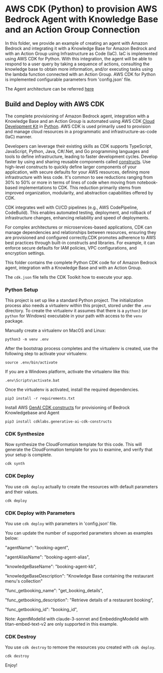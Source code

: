 
# AWS CDK (Python) to provision AWS Bedrock Agent with Knowledge Base and an Action Group Connection

In this folder, we provide an example of creating an agent with Amazon Bedrock and integrating it with a 
Knowledge Base for Amazon Bedrock and with an Action Group using Infrastructure as Code (IaC). IaC is implemented using AWS CDK for Python. With this integration, the agent will be able to respond to a user query by taking a sequence of actions, consulting the knowledge base to obtain more information, and/or executing tasks using the lambda function 
connected with an Action Group. AWS CDK for Python is implemented configurable parameters from 'config.json' file. 

The Agent architecture can be referred [here](https://github.com/aws-samples/amazon-bedrock-samples/tree/main/agents-and-function-calling/bedrock-agents/features-examples/05-create-agent-with-knowledge-base-and-action-group)

## Build and Deploy with AWS CDK 
The complete provisioning of Amazon Bedrock agent, integration with a Knowledge Base and an Action Group is automated using AWS CDK [Cloud Development Kit](https://aws.amazon.com/cdk/) in [Python](https://docs.aws.amazon.com/cdk/v2/guide/work-with-cdk-python.html). AWS CDK is used primarily used to provision and manage cloud resources in a programmatic and infrastructure-as-code (IaC) manner.

Developers can leverage their existing skills as CDK supports TypeScript, JavaScript, Python, Java, C#/.Net, and Go programming languages and tools to define infrastructure, leading to faster development cycles. Develop faster by using and sharing reusable components called [constructs](https://docs.aws.amazon.com/cdk/v2/guide/constructs.html). Use high-level constructs to quickly define larger components of your application, with secure defaults for your AWS resources, defining more infrastructure with less code.  It's common to see reductions ranging from 30% to 50% or more in terms of lines of code when moving from notebook-based implementations to CDK. This reduction primarily stems from improved organization, modularity, and abstraction capabilities offered by CDK.

CDK integrates well with CI/CD pipelines (e.g., AWS CodePipeline, CodeBuild). This enables automated testing, deployment, and rollback of infrastructure changes, enhancing reliability and speed of deployments. 

For complex architectures or microservices-based applications, CDK can manage dependencies and relationships between resources, ensuring they are provisioned and configured correctly.CDK promotes adherence to AWS best practices through built-in constructs and libraries. For example, it can enforce secure defaults for IAM policies, VPC configurations, and encryption settings.

This folder contains the complete Python CDK code for of Amazon Bedrock agent, integration with a Knowledge Base and with an Action Group.

The `cdk.json` file tells the CDK Toolkit how to execute your app.

### Python Setup

This project is set up like a standard Python project. The initialization process also needs a virtualenv within this project, stored under the `.env` directory. To create the virtualenv it assumes that there is a `python3` (or `python` for Windows) executable in your path with access to the `venv` package.

Manually create a virtualenv on MacOS and Linux:

```
python3 -m venv .env
```

After the bootstrap process completes and the virtualenv is created, use the following step to activate your virtualenv.

```
source .env/bin/activate
```

If you are a Windows platform, activate the virtualenv like this:

```
.env\Scripts\activate.bat
```

Once the virtualenv is activated, install the required dependencies.

```
pip3 install -r requirements.txt
```
Install AWS [GenAI CDK constructs](https://github.com/awslabs/generative-ai-cdk-constructs) for provisioning of Bedrock Knowledgebase and Agent

```
pip3 install cdklabs.generative-ai-cdk-constructs
```
### CDK Synthesize

Now synthesize the CloudFormation template for this code. This will generate the CloudFormation template for you to examine, and verify that your setup is complete.

```
cdk synth
```

### CDK Deploy

You use `cdk deploy` actually to create the resources with default parameters and their values.

```
cdk deploy
```

### CDK Deploy with Parameters 

You use `cdk deploy` with parameters in 'config.json' file. 

You can update the number of supported parameters shown as examples below:

  "agentName": "booking-agent",

  "agentAliasName": "booking-agent-alias", 
  
  "knowledgeBaseName": "booking-agent-kb",

  "knowledgeBaseDescription": "Knowledge Base containing the restaurant menu's collection"
  
  "func_getbooking_name": "get_booking_details",
  
  "func_getbooking_description": "Retrieve details of a restaurant booking",
  
  "func_getbooking_id": "booking_id",

Note: AgentModelId with claude-3-sonnet and EmbeddingModelId with titan-embed-text-v2 are only supported in this example.

### CDK Destroy

You use `cdk destroy` to remove the resources you created with `cdk deploy`.

```
cdk destroy
```

Enjoy!
